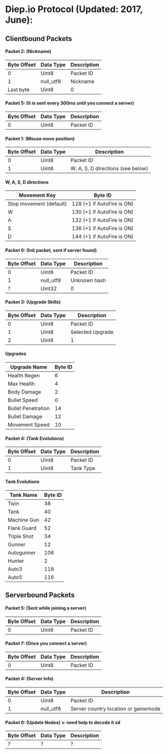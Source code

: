 # Diep.io Protocol (Updated: 2017, June):
<h2> Clientbound Packets </h2>
<h4> Packet 2: (Nickname)</h4>
<table>
<thead>
<tr>
<th>Byte Offset</th>
<th>Data Type</th>
<th>Description</th>
</tr>
</thead>
<tbody>
<tr>
<td>0</td>
<td>Uint8</td>
<td>Packet ID</td>
</tr>
<td>1</td>
<td>null_utf8</td>
<td>Nickname</td>
</tr>
<td>Last byte</td>
<td>Uint8</td>
<td>0</td>
</tbody></table>

<h4> Packet 5: (It is sent every 300ms until you connect a server)</h4>
<table>
<thead>
<tr>
<th>Byte Offset</th>
<th>Data Type</th>
<th>Description</th>
</tr>
</thead>
<tbody>
<tr>
<td>0</td>
<td>Uint8</td>
<td>Packet ID</td>
</tr>
</tbody></table>

<h4> Packet 1: (Mouse move position)</h4>
<table>
<thead>
<tr>
<th>Byte Offset</th>
<th>Data Type</th>
<th>Description</th>
</tr>
</thead>
<tbody>
<tr>
<td>0</td>
<td>Uint8</td>
<td>Packet ID</td>
</tr>
<tr>
<td>1</td>
<td>Uint8</td>
<td>W, A, S, D directions (see below)</td>
</tr>
</tbody></table>
<h4> W, A, S, D directions</h4>
<table>
<thead>
<tr>
<th>Movement Key</th>
<th>Byte ID</th>
</tr>
</thead>
<tbody>
<tr>
<td>Stop movement (default)</td>
<td>128 (+1 if AutoFire is ON)</td>
</tr>
<tr>
<td>W</td>
<td>130 (+1 if AutoFire is ON)</td>
</tr>
<tr>
<td>A</td>
<td>132 (+1 if AutoFire is ON)</td>
</tr>
<tr>
<td>S</td>
<td>136 (+1 if AutoFire is ON)</td>
</tr>
<tr>
<td>D</td>
<td>144 (+1 if AutoFire is ON)</td>
</tr>
</tbody></table>

<h4> Packet 0: (Init packet, sent if server found)</h4>
<table>
<thead>
<tr>
<th>Byte Offset</th>
<th>Data Type</th>
<th>Description</th>
</tr>
</thead>
<tbody>
<tr>
<td>0</td>
<td>Uint8</td>
<td>Packet ID</td>
</tr>
<tr>
<td>1</td>
<td>null_utf8</td>
<td>Unknown hash</td>
</tr>
<tr>
<td>?</td>
<td>Uint32</td>
<td>0</td>
</tr>
</tbody></table>

<h4> Packet 3: (Upgrade Skills)</h4>
<table>
<thead>
<tr>
<th>Byte Offset</th>
<th>Data Type</th>
<th>Description</th>
</tr>
</thead>
<tbody>
<tr>
<td>0</td>
<td>Uint8</td>
<td>Packet ID</td>
</tr>
<td>1</td>
<td>Uint8</td>
<td>Selected Upgrade</td>
<tr>
<td>2</td>
<td>Uint8</td>
<td>1</td>
</tbody></table>

<h4>Upgrades</h4>
<table>
<thead>
<tr>
<th>Upgrade Name</th>
<th>Byte ID</th>
</tr>
</thead>
<tbody>
<tr>
<td>Health Regen</td>
<td>6</td>
</tr>
<td>Max Health</td>
<td>4</td>
</tr>
<td>Body Damage</td>
<td>2</td>
</tr>
<td>Bullet Speed</td>
<td>0</td>
</tr>
<td>Bullet Penetration</td>
<td>14</td>
</tr>
<td>Bullet Damage</td>
<td>12</td>
</tr>
<td>Movement Speed</td>
<td>10</td>
</tbody></table>

<h4> Packet 4: (Tank Evolutions)</h4>
<table>
<thead>
<tr>
<th>Byte Offset</th>
<th>Data Type</th>
<th>Description</th>
</tr>
</thead>
<tbody>
<tr>
<td>0</td>
<td>Uint8</td>
<td>Packet ID</td>
</tr>
<td>1</td>
<td>Uint8</td>
<td>Tank Type</td>
<tr>
</tbody></table>

<h4>Tank Evolutions</h4>
<table>
<thead>
<tr>
<th>Tank Name</th>
<th>Byte ID</th>
</tr>
</thead>
<tbody>
<tr>
<td>Twin</td>
<td>38</td>
</tr>
<td>Tank</td>
<td>40</td>
</tr>
<td>Machine Gun</td>
<td>42</td>
</tr>
<td>Flank Guard</td>
<td>52</td>
</tr>
<td>Triple Shot</td>
<td>34</td>
</tr>
<td>Gunner</td>
<td>12</td>
</tr>
<td>Autogunner</td>
<td>106</td>
</tr>
<td>Hunter</td>
<td>2</td>
</tr>
<td>Auto3</td>
<td>118</td>
</tr>
<td>Auto5</td>
<td>116</td>
</tr>
</tbody></table>


<h2> Serverbound Packets </h2>

<h4> Packet 5: (Sent while joining a server)</h4>
<table>
<thead>
<tr>
<th>Byte Offset</th>
<th>Data Type</th>
<th>Description</th>
</tr>
</thead>
<tbody>
<tr>
<td>0</td>
<td>Uint8</td>
<td>Packet ID</td>
</tr>
</tbody></table>

<h4> Packet 7: (Once you connect a server)</h4>
<table>
<thead>
<tr>
<th>Byte Offset</th>
<th>Data Type</th>
<th>Description</th>
</tr>
</thead>
<tbody>
<tr>
<td>0</td>
<td>Uint8</td>
<td>Packet ID</td>
</tr>
</tbody></table>

<h4> Packet 4: (Server Info)</h4>
<table>
<thead>
<tr>
<th>Byte Offset</th>
<th>Data Type</th>
<th>Description</th>
</tr>
</thead>
<tbody>
<tr>
<td>0</td>
<td>Uint8</td>
<td>Packet ID</td>
</tr>
<tr>
<td>1</td>
<td>null_utf8</td>
<td>Server country location or gamemode</td>
</tr>
</tbody></table>

<h4> Packet 0: (Update Nodes) <- need help to decode it xd</h4>
<table>
<thead>
<tr>
<th>Byte Offset</th>
<th>Data Type</th>
<th>Description</th>
</tr>
</thead>
<tbody>
<tr>
<td>?</td>
<td>?</td>
<td>?</td>
</tr>
</tbody></table>
